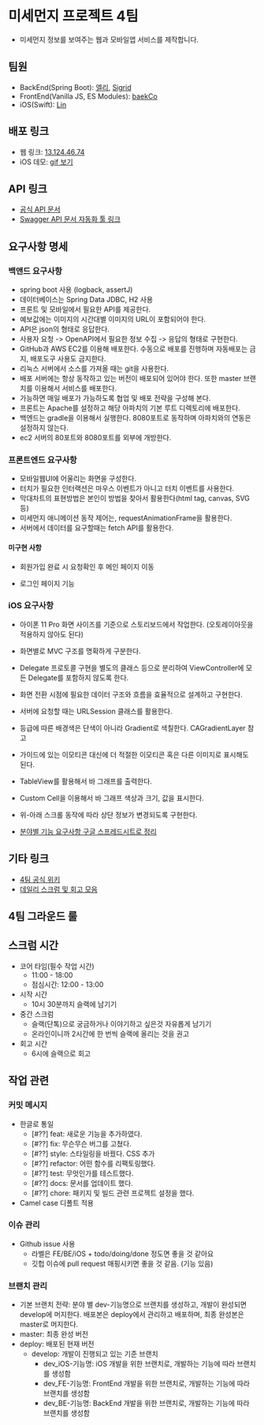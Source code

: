 # 미세먼지 프로젝트 4팀

* 미세먼지 정보를 보여주는 웹과 모바일앱 서비스를 제작합니다.

## 팀원

* BackEnd(Spring Boot): [엘리](https://github.com/bohyeon-n), [Sigrid](https://github.com/jypthemiracle)
* FrontEnd(Vanilla JS, ES Modules): [baekCo](https://github.com/baekCode)
* iOS(Swift): [Lin](https://github.com/Limwin94)

## 배포 링크

* 웹 링크: [13.124.46.74](13.124.46.74)
* iOS 데모: [gif 보기](https://github.com/codesquad-member-2020/dust-4/blob/master/iOS_dust-4_demo.md)

## API 링크

* [공식 API 문서](https://github.com/codesquad-member-2020/dust-4/wiki/%EB%AF%B8%EC%84%B8%EB%A8%BC%EC%A7%80-4%ED%8C%80-%ED%94%84%EB%A1%9C%EC%A0%9D%ED%8A%B8-API-%EC%95%88%EB%82%B4)
* [Swagger API 문서 자동화 툴 링크](13.124.46.74:8080/swagger-ui.html)

## 요구사항 명세

### 백앤드 요구사항

* spring boot 사용 (logback, assertJ)
* 데이터베이스는 Spring Data JDBC, H2 사용
* 프론트 및 모바일에서 필요한 API를 제공한다.
* 예보값에는 이미지의 시간대별 이미지의 URL이 포함되어야 한다.
* API은 json의 형태로 응답한다.
* 사용자 요청 -> OpenAPI에서 필요한 정보 수집 -> 응답의 형태로 구현한다.
* GitHub과 AWS EC2를 이용해 배포한다. 수동으로 배포를 진행하며 자동배포는 금지, 배포도구 사용도 금지한다.
* 리눅스 서버에서 소스를 가져올 때는 git을 사용한다.
* 배포 서버에는 항상 동작하고 있는 버전이 배포되어 있어야 한다. 또한 master 브랜치를 이용해서 서비스를 배포한다.
* 가능하면 매일 배포가 가능하도록 협업 및 배포 전략을 구성해 본다.
* 프론트는 Apache를 설정하고 해당 아파치의 기본 루트 디렉토리에 배포한다.
* 백엔드는 gradle을 이용해서 실행한다. 8080포트로 동작하며 아파치와의 연동은 설정하지 않는다.
* ec2 서버의 80포트와 8080포트를 외부에 개방한다.

### 프론트엔드 요구사항

* 모바일웹UI에 어울리는 화면을 구성한다.
* 터치가 필요한 인터랙션은 마우스 이벤트가 아니고 터치 이벤트를 사용한다.
* 막대차트의 표현방법은 본인이 방법을 찾아서 활용한다(html tag, canvas, SVG 등)
* 미세먼지 애니메이션 동작 제어는, requestAnimationFrame을 활용한다.
* 서버에서 데이터를 요구할때는 fetch API를 활용한다.

#### 미구현 사항

* 회원가입 완료 시 요청확인 후 메인 페이지 이동

* 로그인 페이지 기능

### iOS 요구사항

* 아이폰 11 Pro 화면 사이즈를 기준으로 스토리보드에서 작업한다. (오토레이아웃을 적용하지 않아도 된다)
* 화면별로 MVC 구조를 명확하게 구분한다.
* Delegate 프로토콜 구현을 별도의 클래스 등으로 분리하여 ViewController에 모든 Delegate를 포함하지 않도록 한다.
* 화면 전환 시점에 필요한 데이터 구조와 흐름을 효율적으로 설계하고 구현한다.
* 서버에 요청할 때는 URLSession 클래스를 활용한다.
* 등급에 따른 배경색은 단색이 아니라 Gradient로 색칠한다. CAGradientLayer 참고
* 가이드에 있는 이모티콘 대신에 더 적절한 이모티콘 혹은 다른 이미지로 표시해도 된다.
* TableView를 활용해서 바 그래프를 출력한다.
* Custom Cell을 이용해서 바 그래프 색상과 크기, 값을 표시한다.
* 위-아래 스크롤 동작에 따라 상단 정보가 변경되도록 구현한다.

* [분야별 기능 요구사항 구글 스프레드시트로 정리](https://docs.google.com/spreadsheets/d/1UXr-8TI4j3CX-In4SZjvrmIllVYK08JPFHaxLu9PPyk/edit#gid=0)

## 기타 링크

* [4팀 공식 위키](https://github.com/codesquad-memeber-2020/dust-4/wiki)
* [데일리 스크럼 및 회고 모음](https://github.com/codesquad-member-2020/dust-4/wiki/%EB%8D%B0%EC%9D%BC%EB%A6%AC-%EC%8A%A4%ED%81%AC%EB%9F%BC-%EB%B0%8F-%ED%9A%8C%EA%B3%A0-%EB%AA%A8%EC%9D%8C)

## 4팀 그라운드 룰

## 스크럼 시간
* 코어 타임(필수 작업 시간)
    * 11:00 - 18:00
    * 점심시간: 12:00 - 13:00
* 시작 시간
    * 10시 30분까지 슬랙에 남기기
* 중간 스크럼 
    * 슬랙(단톡)으로 궁금하거나 이야기하고 싶은것 자유롭게 남기기
    * 온라인이니까 2시간에 한 번씩 슬랙에 올리는 것을 권고
* 회고 시간
    * 6시에 슬랙으로 회고

## 작업 관련
### 커밋 메시지
- 한글로 통일
    - [#??] feat: 새로운 기능을 추가하였다.
    - [#??] fix: 무슨무슨 버그를 고쳤다.
    - [#??] style: 스타일링을 바꿨다. CSS 추가
    - [#??] refactor: 어떤 함수를 리팩토링했다.
    - [#??] test: 무엇인가를 테스트했다.
    - [#??] docs: 문서를 업데이트 했다.
    - [#??] chore: 패키지 및 빌드 관련 프로젝트 설정을 했다.
- Camel case 디폴트 적용
### 이슈 관리
* Github issue 사용
    * 라벨은 FE/BE/iOS + todo/doing/done 정도면 좋을 것 같아요
    * 깃헙 이슈에 pull request 매핑시키면 좋을 것 같음. (기능 있음)
### 브랜치 관리
* 기본 브랜치 전략: 분야 별 dev-기능명으로 브랜치를 생성하고, 개발이 완성되면 develop에 머지한다. 배포본은 deploy에서 관리하고 배포하며, 최종 완성본은 master로 머지한다.
* master: 최종 완성 버전
* deploy: 배포된 현재 버전
    * develop: 개발이 진행되고 있는 기준 브랜치
        * dev_iOS-기능명: iOS 개발을 위한 브랜치로, 개발하는 기능에 따라 브랜치를 생성함
        * dev_FE-기능명: FrontEnd 개발을 위한 브랜치로, 개발하는 기능에 따라 브랜치를 생성함
        * dev_BE-기능명: BackEnd 개발을 위한 브랜치로, 개발하는 기능에 따라 브랜치를 생성함
